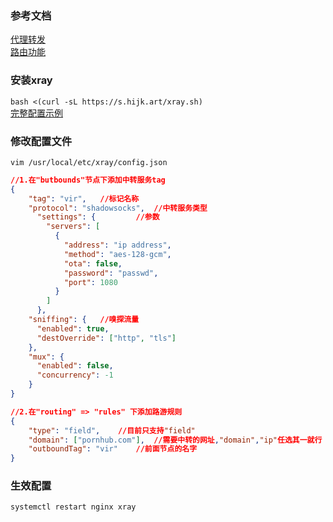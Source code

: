 ### 参考文档
[代理转发](https://toutyrater.github.io/advanced/outboundproxy.html)  
[路由功能](https://www.v2ray.com/chapter_02/03_routing.html)  

### 安装xray
`bash <(curl -sL https://s.hijk.art/xray.sh)`  
[完整配置示例](https://cdn.jsdelivr.net/gh/makeF/images@master/files/xray_routing_config.json)  
### 修改配置文件

``` shell
vim /usr/local/etc/xray/config.json
```
``` json
//1.在"butbounds"节点下添加中转服务tag
{
    "tag": "vir",   //标记名称
    "protocol": "shadowsocks",  //中转服务类型
      "settings": {         //参数
        "servers": [
          {
            "address": "ip address",
            "method": "aes-128-gcm",
            "ota": false,
            "password": "passwd",
            "port": 1080
          }
        ]
      },
    "sniffing": {   //嗅探流量
      "enabled": true,
      "destOverride": ["http", "tls"]
    },
    "mux": {
      "enabled": false,
      "concurrency": -1
    }
}

//2.在"routing" => "rules" 下添加路游规则
{
    "type": "field",    //目前只支持"field"
    "domain": ["pornhub.com"],  //需要中转的网址,"domain","ip"任选其一就行
    "outboundTag": "vir"    //前面节点的名字
}
```
### 生效配置
``` shell
systemctl restart nginx xray
```